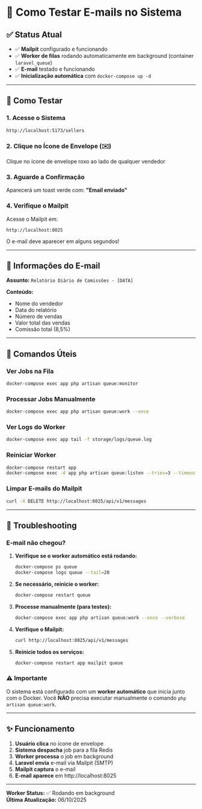 # 📧 Como Testar E-mails no Sistema

## ✅ Status Atual

- ✅ **Mailpit** configurado e funcionando
- ✅ **Worker de filas** rodando automaticamente em background (container `laravel_queue`)
- ✅ **E-mail** testado e funcionando
- ✅ **Inicialização automática** com `docker-compose up -d`

---

## 🧪 Como Testar

### 1. Acesse o Sistema
```
http://localhost:5173/sellers
```

### 2. Clique no Ícone de Envelope (✉️)
Clique no ícone de envelope roxo ao lado de qualquer vendedor

### 3. Aguarde a Confirmação
Aparecerá um toast verde com: **"Email enviado"**

### 4. Verifique o Mailpit
Acesse o Mailpit em:
```
http://localhost:8025
```

O e-mail deve aparecer em alguns segundos!

---

## 📨 Informações do E-mail

**Assunto:** `Relatório Diário de Comissões - [DATA]`

**Conteúdo:**
- Nome do vendedor
- Data do relatório
- Número de vendas
- Valor total das vendas
- Comissão total (8,5%)

---

## 🔧 Comandos Úteis

### Ver Jobs na Fila
```bash
docker-compose exec app php artisan queue:monitor
```

### Processar Jobs Manualmente
```bash
docker-compose exec app php artisan queue:work --once
```

### Ver Logs do Worker
```bash
docker-compose exec app tail -f storage/logs/queue.log
```

### Reiniciar Worker
```bash
docker-compose restart app
docker-compose exec -d app php artisan queue:listen --tries=3 --timeout=60
```

### Limpar E-mails do Mailpit
```bash
curl -X DELETE http://localhost:8025/api/v1/messages
```

---

## 🐛 Troubleshooting

### E-mail não chegou?

1. **Verifique se o worker automático está rodando:**
   ```bash
   docker-compose ps queue
   docker-compose logs queue --tail=20
   ```

2. **Se necessário, reinicie o worker:**
   ```bash
   docker-compose restart queue
   ```

3. **Processe manualmente (para testes):**
   ```bash
   docker-compose exec app php artisan queue:work --once --verbose
   ```

4. **Verifique o Mailpit:**
   ```bash
   curl http://localhost:8025/api/v1/messages
   ```

5. **Reinicie todos os serviços:**
   ```bash
   docker-compose restart app mailpit queue
   ```

### ⚠️ Importante
O sistema está configurado com um **worker automático** que inicia junto com o Docker. Você **NÃO** precisa executar manualmente o comando `php artisan queue:work`.

---

## ✨ Funcionamento

1. **Usuário clica** no ícone de envelope
2. **Sistema despacha** job para a fila Redis
3. **Worker processa** o job em background
4. **Laravel envia** e-mail via Mailpit (SMTP)
5. **Mailpit captura** o e-mail
6. **E-mail aparece** em http://localhost:8025

---

**Worker Status:** ✅ Rodando em background  
**Última Atualização:** 06/10/2025

